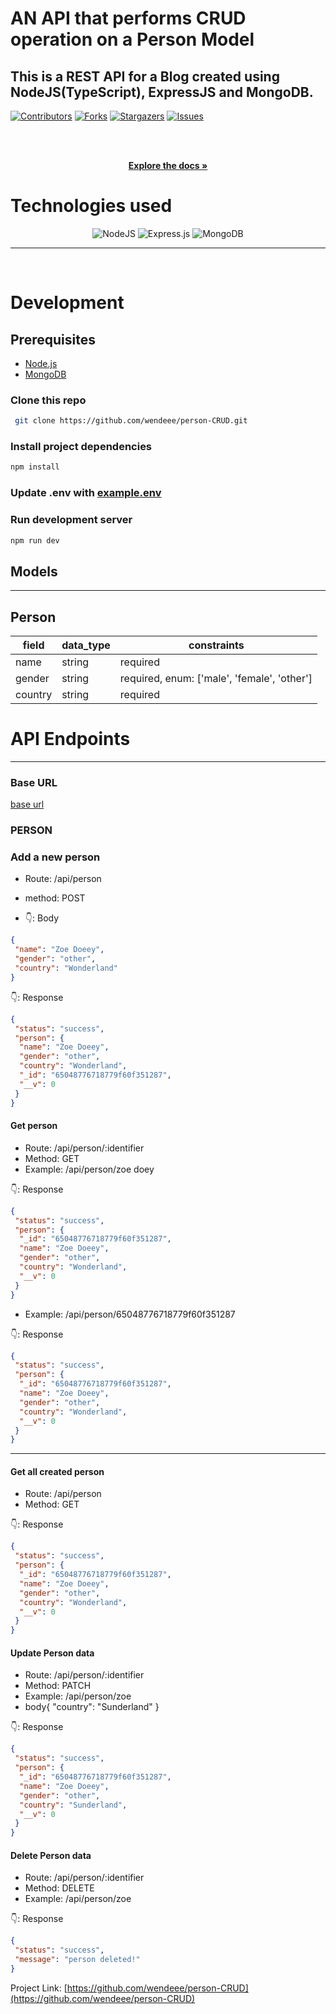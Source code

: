 <!-- ABOUT THE PROJECT -->

# AN API that performs CRUD operation on a Person Model

## This is a REST API for a Blog created using NodeJS(TypeScript), ExpressJS and MongoDB.

[![Contributors][contributors-shield]][contributors-url]
[![Forks][forks-shield]][forks-url]
[![Stargazers][stars-shield]][stars-url]
[![Issues][issues-shield]][issues-url]

<!-- PROJECT LOGO -->
<br />
<div align="center">

  <p align="center">
    <br />
    <a href="https://github.com/wendeee/person-CRUD/blob/main/README.md"><strong>Explore the docs »</strong></a>
    <br />
    
  </p>
</div>

# Technologies used

<div align="center">

![NodeJS](https://img.shields.io/badge/node.js-6DA55F?style=for-the-badge&logo=node.js&logoColor=white)
![Express.js](https://img.shields.io/badge/express.js-%23404d59.svg?style=for-the-badge&logo=express&logoColor=%2361DAFB)
![MongoDB](https://img.shields.io/badge/MongoDB-%234ea94b.svg?style=for-the-badge&logo=mongodb&logoColor=white)

</div>

---

<br>

# Development

## Prerequisites

- [Node.js](https://nodejs.org/en/download/)
- [MongoDB](https://www.mongodb.com/docs/manual/installation/)

### Clone this repo

```sh
 git clone https://github.com/wendeee/person-CRUD.git
```

### Install project dependencies

```sh
npm install
```

### Update .env with [example.env](https://github.com/wendeee/person-CRUD/blob/main/example.env)

### Run development server

```sh
npm run dev
```

## Models

---

## Person

| field   | data_type | constraints                                 |
| ------- | --------- | ------------------------------------------- |
| name    | string    | required                                    |
| gender  | string    | required, enum: ['male', 'female', 'other'] |
| country | string    | required                                    |

# API Endpoints

---

### Base URL

[base url](https://person-crud-50om.onrender.com) 

### PERSON

### Add a new person

- Route: /api/person
- method: POST

- 👇: Body

```json
{
 "name": "Zoe Doeey",
 "gender": "other",
 "country": "Wonderland"
}
```

👇: Response

```json
{
 "status": "success",
 "person": {
  "name": "Zoe Doeey",
  "gender": "other",
  "country": "Wonderland",
  "_id": "65048776718779f60f351287",
  "__v": 0
 }
}
```

#### Get person

- Route: /api/person/:identifier
- Method: GET
- Example: /api/person/zoe doey

👇: Response

```json
{
 "status": "success",
 "person": {
  "_id": "65048776718779f60f351287",
  "name": "Zoe Doeey",
  "gender": "other",
  "country": "Wonderland",
  "__v": 0
 }
}
```

- Example: /api/person/65048776718779f60f351287

👇: Response

```json
{
 "status": "success",
 "person": {
  "_id": "65048776718779f60f351287",
  "name": "Zoe Doeey",
  "gender": "other",
  "country": "Wonderland",
  "__v": 0
 }
}
```

---

#### Get all created person

- Route: /api/person
- Method: GET

👇: Response

```json
{
 "status": "success",
 "person": {
  "_id": "65048776718779f60f351287",
  "name": "Zoe Doeey",
  "gender": "other",
  "country": "Wonderland",
  "__v": 0
 }
}
```

#### Update Person data

- Route: /api/person/:identifier
- Method: PATCH
- Example: /api/person/zoe
- body{
  "country": "Sunderland"
  }

👇: Response

```json
{
 "status": "success",
 "person": {
  "_id": "65048776718779f60f351287",
  "name": "Zoe Doeey",
  "gender": "other",
  "country": "Sunderland",
  "__v": 0
 }
}
```

#### Delete Person data

- Route: /api/person/:identifier
- Method: DELETE
- Example: /api/person/zoe

👇: Response

```json
{
 "status": "success",
 "message": "person deleted!"
}
```

Project Link: [https://github.com/wendeee/person-CRUD](https://github.com/wendeee/person-CRUD)

<!-- MARKDOWN LINKS & IMAGES -->
<!-- https://www.markdownguide.org/basic-syntax/#reference-style-links -->

[contributors-shield]: https://img.shields.io/github/contributors/wendeee/person-CRUD.svg?style=for-the-badge
[contributors-url]: https://github.com/wendeee/person-CRUD/graphs/contributors
[forks-shield]: https://img.shields.io/github/forks/wendeee/person-CRUD.svg?style=for-the-badge
[forks-url]: https://github.com/wendeee/person-CRUD/network/members
[stars-shield]: https://img.shields.io/github/stars/wendeee/person-CRUD.svg?style=for-the-badge
[stars-url]: https://github.com/wendeee/person-CRUD/stargazers
[issues-shield]: https://img.shields.io/github/issues/wendeee/person-CRUD.svg?style=for-the-badge
[issues-url]: https://github.com/wendeee/person-CRUD/issues
[license-shield]: https://img.shields.io/github/license/wendeee/person-CRUD.svg?style=for-the-badge
[license-url]: https://github.com/wendeee/person-CRUD/blob/master/LICENSE.txt
[linkedin-shield]: https://img.shields.io/badge/-LinkedIn-black.svg?style=for-the-badge&logo=linkedin&colorB=555
